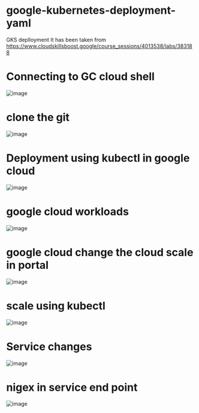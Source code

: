 # google-kubernetes-deployment-yaml
GKS deplloyment
It has been taken from https://www.cloudskillsboost.google/course_sessions/4013538/labs/383188


# Connecting to GC cloud shell
![image](https://github.com/vijaymoorthy/google-kubernetes-deployment-yaml/assets/5792365/8a87839a-aac4-4651-8d46-c236c40d721f)

# clone the git 
![image](https://github.com/vijaymoorthy/google-kubernetes-deployment-yaml/assets/5792365/f9292602-d9ae-4a64-8b51-92fb799697b5)

# Deployment using kubectl in google cloud 
![image](https://github.com/vijaymoorthy/google-kubernetes-deployment-yaml/assets/5792365/f8fcae61-54d2-40a6-965e-246a59f09f83)

# google cloud workloads
![image](https://github.com/vijaymoorthy/google-kubernetes-deployment-yaml/assets/5792365/88472208-f8b7-4011-acaf-d5a3fc17c6ec)

# google cloud change the cloud scale in portal 
![image](https://github.com/vijaymoorthy/google-kubernetes-deployment-yaml/assets/5792365/5fc981f3-8254-4bb1-a40f-61314020881b)
# scale using kubectl
![image](https://github.com/vijaymoorthy/google-kubernetes-deployment-yaml/assets/5792365/e225e970-5684-46da-a77c-56bded113340)

# Service changes 
![image](https://github.com/vijaymoorthy/google-kubernetes-deployment-yaml/assets/5792365/87444aa2-d3eb-4af6-b335-b458b75bbd67)

# nigex in service end point 
![image](https://github.com/vijaymoorthy/google-kubernetes-deployment-yaml/assets/5792365/b26f9849-0661-42a5-b4ea-1f21d5792d01)







